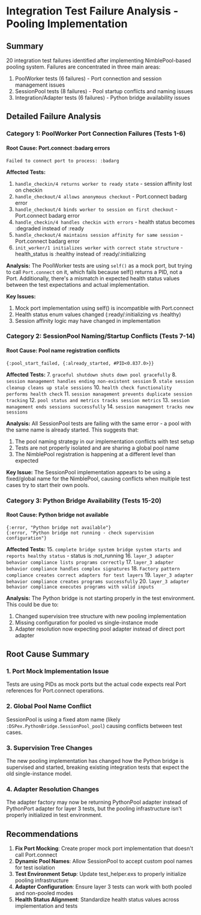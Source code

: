# Integration Test Failure Analysis - Pooling Implementation

## Summary
20 integration test failures identified after implementing NimblePool-based pooling system. Failures are concentrated in three main areas:
1. PoolWorker tests (6 failures) - Port connection and session management issues
2. SessionPool tests (8 failures) - Pool startup conflicts and naming issues  
3. Integration/Adapter tests (6 failures) - Python bridge availability issues

## Detailed Failure Analysis

### Category 1: PoolWorker Port Connection Failures (Tests 1-6)

#### Root Cause: Port.connect :badarg errors
```
Failed to connect port to process: :badarg
```

**Affected Tests:**
1. `handle_checkin/4 returns worker to ready state` - session affinity lost on checkin
2. `handle_checkout/4 allows anonymous checkout` - Port.connect badarg error
3. `handle_checkout/4 binds worker to session on first checkout` - Port.connect badarg error
4. `handle_checkin/4 handles checkin with errors` - health status becomes :degraded instead of :ready
5. `handle_checkout/4 maintains session affinity for same session` - Port.connect badarg error
6. `init_worker/1 initializes worker with correct state structure` - health_status is :healthy instead of :ready/:initializing

**Analysis:**
The PoolWorker tests are using `self()` as a mock port, but trying to call `Port.connect` on it, which fails because self() returns a PID, not a Port. Additionally, there's a mismatch in expected health status values between the test expectations and actual implementation.

**Key Issues:**
1. Mock port implementation using self() is incompatible with Port.connect
2. Health status enum values changed (:ready/:initializing vs :healthy)
3. Session affinity logic may have changed in implementation

### Category 2: SessionPool Naming/Startup Conflicts (Tests 7-14)

#### Root Cause: Pool name registration conflicts
```
{:pool_start_failed, {:already_started, #PID<0.837.0>}}
```

**Affected Tests:**
7. `graceful shutdown shuts down pool gracefully`
8. `session management handles ending non-existent session`
9. `stale session cleanup cleans up stale sessions`
10. `health check functionality performs health check`
11. `session management prevents duplicate session tracking`
12. `pool status and metrics tracks session metrics`
13. `session management ends sessions successfully`
14. `session management tracks new sessions`

**Analysis:**
All SessionPool tests are failing with the same error - a pool with the same name is already started. This suggests that:
1. The pool naming strategy in our implementation conflicts with test setup
2. Tests are not properly isolated and are sharing a global pool name
3. The NimblePool registration is happening at a different level than expected

**Key Issue:**
The SessionPool implementation appears to be using a fixed/global name for the NimblePool, causing conflicts when multiple test cases try to start their own pools.

### Category 3: Python Bridge Availability (Tests 15-20)

#### Root Cause: Python bridge not available
```
{:error, "Python bridge not available"}
{:error, "Python bridge not running - check supervision configuration"}
```

**Affected Tests:**
15. `complete bridge system bridge system starts and reports healthy status` - status is :not_running
16. `layer_3 adapter behavior compliance lists programs correctly`
17. `layer_3 adapter behavior compliance handles complex signatures`
18. `Factory pattern compliance creates correct adapters for test layers`
19. `layer_3 adapter behavior compliance creates programs successfully`
20. `layer_3 adapter behavior compliance executes programs with valid inputs`

**Analysis:**
The Python bridge is not starting properly in the test environment. This could be due to:
1. Changed supervision tree structure with new pooling implementation
2. Missing configuration for pooled vs single-instance mode
3. Adapter resolution now expecting pool adapter instead of direct port adapter

## Root Cause Summary

### 1. Port Mock Implementation Issue
Tests are using PIDs as mock ports but the actual code expects real Port references for Port.connect operations.

### 2. Global Pool Name Conflict
SessionPool is using a fixed atom name (likely `:DSPex.PythonBridge.SessionPool_pool`) causing conflicts between test cases.

### 3. Supervision Tree Changes
The new pooling implementation has changed how the Python bridge is supervised and started, breaking existing integration tests that expect the old single-instance model.

### 4. Adapter Resolution Changes
The adapter factory may now be returning PythonPool adapter instead of PythonPort adapter for layer 3 tests, but the pooling infrastructure isn't properly initialized in test environment.

## Recommendations

1. **Fix Port Mocking**: Create proper mock port implementation that doesn't call Port.connect
2. **Dynamic Pool Names**: Allow SessionPool to accept custom pool names for test isolation
3. **Test Environment Setup**: Update test_helper.exs to properly initialize pooling infrastructure
4. **Adapter Configuration**: Ensure layer 3 tests can work with both pooled and non-pooled modes
5. **Health Status Alignment**: Standardize health status values across implementation and tests